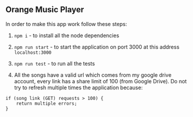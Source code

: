 ## Orange Music Player

In order to make this app work follow these steps:

1. `npm i` - to install all the node dependencies
2. `npm run start` - to start the application on port 3000 at this address `localhost:3000`
3. `npm run test` - to run all the tests

4. All the songs have a valid url which comes from my google drive account, every link has a share limit of 100 (from Google Drive).
Do not try to refresh multiple times the application because:
```
if (song link (GET) requests > 100) {
    return multiple errors;
}
```